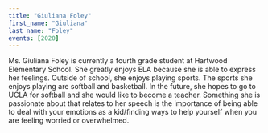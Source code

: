```yaml
---
title: "Giuliana Foley"
first_name: "Giuliana"
last_name: "Foley"
events: [2020]
---
```


Ms. Giuliana Foley is currently a fourth grade student at Hartwood Elementary School. She greatly enjoys ELA because she is able to express her feelings. Outside of school, she enjoys playing sports. The sports she enjoys playing are softball and basketball. In the future, she hopes to go to UCLA for softball and she would like to become a teacher. Something she is passionate about that relates to her speech is the importance of being able to deal with your emotions as a kid/finding ways to help yourself when you are feeling worried or overwhelmed.
